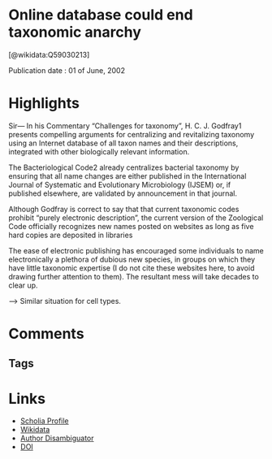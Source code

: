 
Online database could end taxonomic anarchy
===========================================
  
  [@wikidata:Q59030213]  
  
Publication date : 01 of June, 2002  

# Highlights
Sir— In his Commentary “Challenges for
taxonomy”, H. C. J. Godfray1 presents
compelling arguments for centralizing and
revitalizing taxonomy using an Internet
database of all taxon names and their
descriptions, integrated with other
biologically relevant information.


The Bacteriological Code2 already centralizes
bacterial taxonomy by ensuring that all
name changes are either published in
the International Journal of Systematic
and Evolutionary Microbiology (IJSEM)
or, if published elsewhere, are validated
by announcement in that journal.

Although Godfray is correct to say
that that current taxonomic codes prohibit
“purely electronic description”, the
current version of the Zoological Code
officially recognizes new names posted
on websites as long as five hard copies
are deposited in libraries

The ease of electronic
publishing has encouraged some
individuals to name electronically a
plethora of dubious new species, in groups
on which they have little taxonomic
expertise (I do not cite these websites
here, to avoid drawing further attention
to them). The resultant mess will take
decades to clear up.

--> Similar situation for cell types.



# Comments

## Tags

# Links
  
 * [Scholia Profile](https://scholia.toolforge.org/work/Q59030213)  
 * [Wikidata](https://www.wikidata.org/wiki/Q59030213)  
 * [Author Disambiguator](https://author-disambiguator.toolforge.org/work_item_oauth.php?id=Q59030213&batch_id=&match=1&author_list_id=&doit=Get+author+links+for+work)  
 * [DOI](https://doi.org/10.1038/417787D)  
